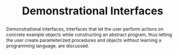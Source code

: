 ---
title: "Demonstrational Interfaces"
authors: "B.A. Myers"
year: 1992
link: "https://ieeexplore.ieee.org/abstract/document/153286"
abstract: "Demonstrational interfaces, interfaces that let the user perform actions on concrete example objects while constructing an abstract program, thus letting the user create parameterized procedures and objects without learning a programming language, are discussed."
reflection: "Myers' work on demonstrational interfaces laid the groundwork for modern programming-by-example systems. The idea that users can create abstract procedures through concrete demonstrations continues to influence my thinking about making programming more accessible."
--- 